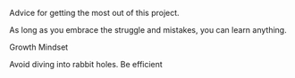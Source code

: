 Advice for getting the most out of this project.

As long as you embrace the struggle and mistakes, you can learn anything.

Growth Mindset

Avoid diving into rabbit holes. Be efficient

